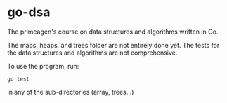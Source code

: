 # go-dsa
The primeagen's course on data structures and algorithms written in Go.

The maps, heaps, and trees folder are not entirely done yet.
The tests for the data structures and algorithms are not comprehensive.

To use the program, run:
```
go test
```
in any of the sub-directories (array, trees...)
